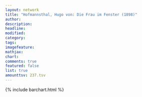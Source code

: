 ```yaml
---
layout: network
title: "Hofmannsthal, Hugo von: Die Frau im Fenster (1898)"
author:
description:
headline:
modified:
category:
tags:
imagefeature: 
mathjax: 
chart: 
comments: true
featured: false
list: true
amounttsv: 237.tsv
---
```

{% include barchart.html %}
